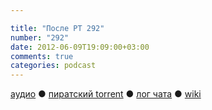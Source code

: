 ```yaml
---

title: "После РТ 292"
number: "292"
date: 2012-06-09T19:09:00+03:00
comments: true
categories: podcast
---
```

[аудио](http://cdn.radio-t.com/rt292post.mp3) ● [пиратский torrent](http://pirates.radio-t.com/torrents/rt292post.mp3.torrent) ● [лог чата](http://chat.radio-t.com/logs/radio-t-292.html) ● [wiki](http://wiki.radio-t.com/%D0%9F%D0%BE%D1%81%D0%BB%D0%B5_%D0%A0%D0%A2_292)<audio src="http://cdn.radio-t.com/rt292post.mp3" preload="none">
